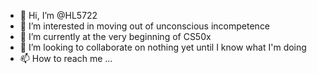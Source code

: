 - 👋 Hi, I’m @HL5722
- 👀 I’m interested in moving out of unconscious incompetence
- 🌱 I’m currently at the very beginning of CS50x
- 💞️ I’m looking to collaborate on nothing yet until I know what I'm doing
- 📫 How to reach me ...

<!---
HL5722/HL5722 is a ✨ special ✨ repository because its `README.md` (this file) appears on your GitHub profile.
You can click the Preview link to take a look at your changes.
--->
